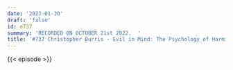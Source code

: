 ```yaml
---
date: '2023-01-30'
draft: 'false'
id: e737
summary: 'RECORDED ON OCTOBER 21st 2022.  '
title: '#737 Christopher Burris - Evil in Mind: The Psychology of Harming Others'
---
```

{{< episode >}}
